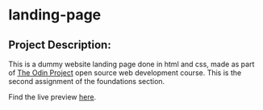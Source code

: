 # landing-page

## Project Description:   

This is a dummy website landing page done in html and css, made as part of [The Odin Project](https://www.theodinproject.com) open source web development course. This is the second assignment of the foundations section. 

Find the live preview [here](https://kaglet.github.io/landing-page/).
